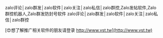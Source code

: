 zalo评论│zalo群发│zalo软件│zalo关注│zalo私信│zalo群控,Zalo发帖软件,Zalo群控机器人,Zalo群发防封号软件
zalo评论│zalo群发│zalo软件│zalo关注│zalo私信│zalo群控

[😍想了解推广相关软件的朋友请登录 http://www.vst.tw](http://www.vst.tw)



